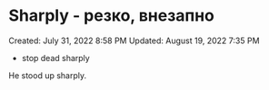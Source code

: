 # Sharply - резко, внезапно

Created: July 31, 2022 8:58 PM
Updated: August 19, 2022 7:35 PM

- stop dead sharply

He stood up sharply.